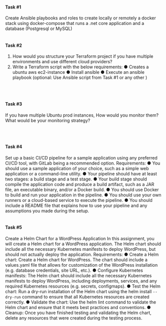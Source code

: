 #### Task #1
Create Ansible playbooks and roles to create locally or remotely a docker stack using
docker-compose that runs a .net core application and a database (Postgresql or MySQL)
<br></br>
#### Task #2
1. How would you structure your Terraform project if you have multiple environments
and use different cloud providers?
2. Write a Terraform script with the below requirements:
● Creates a ubuntu aws ec2-instance
● Install ansible
● Execute an ansible playbook (optional: Use Ansible script from Task #1 or any other )

<br></br>
#### Task #3
If you have multiple Ubuntu prod instances, How would you monitor them? What would be your
monitoring strategy?

<br></br>
#### Task #4
Set up a basic CI/CD pipeline for a sample application using any preferred CI/CD tool, with
GitLab being a recommended option.
Requirements:
● You should use a sample application of your choice, such as a simple web application or
a command-line utility.
● Your pipeline should have at least two stages: a build stage and a test stage.
● Your build stage should compile the application code and produce a build artifact, such
as a JAR file, an executable binary, and/or a Docker build.
● You should use Docker to build and run your application in the pipeline.
● You should use your own runners or a cloud-based service to execute the pipeline.
● You should include a README file that explains how to use your pipeline and any
assumptions you made during the setup.
<br></br>
#### Task #5
Create a Helm Chart for a WordPress Application
In this assignment, you will create a Helm chart for a WordPress application. The Helm chart
should include all the necessary Kubernetes manifests to deploy WordPress, but should not
actually deploy the application.
Requirements:
● Create a Helm chart: Create a Helm chart for WordPress. The chart should include a
values.yaml file that allows for customization of the WordPress installation (e.g.
database credentials, site URL, etc.).
● Configure Kubernetes manifests: The Helm chart should include all the necessary
Kubernetes manifests to deploy WordPress, including deployments, services, and any
required Kubernetes resources (e.g. secrets, configmaps).
● Test the Helm chart: Run a dry-run installation of the Helm chart using the helm install
`--dry-run` command to ensure that all Kubernetes resources are created correctly.
● Validate the chart: Use the helm lint command to validate the Helm chart and ensure that
it meets best practices and conventions.
● Cleanup: Once you have finished testing and validating the Helm chart, delete any
resources that were created during the testing process.
